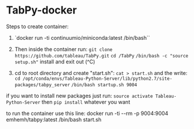# TabPy-docker

Steps to create container:

1. `docker run -ti continuumio/miniconda:latest /bin/bash`` 

2. Then inside the container run: 
`git clone https://github.com/tableau/TabPy.git`
`cd /TabPy`
`/bin/bash -c "source setup.sh"`
install and exit out (^C)

3. cd to root directory and create "start.sh":
`cat > start.sh` and the write:
  `cd /opt/conda/envs/Tableau-Python-Server/lib/python2.7/site-packages/tabpy_server`
  `/bin/bash startup.sh 9004`

if you want to install new packages just run:
`source activate Tableau-Python-Server`
then `pip install` whatever you want

 to run the container use this line:
 docker run -ti --rm -p 9004:9004 emhemh/tabpy:latest /bin/bash start.sh
